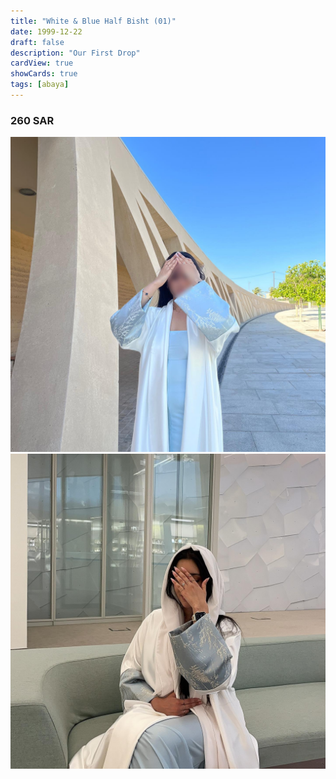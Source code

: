 ```yaml
---
title: "White & Blue Half Bisht (01)"
date: 1999-12-22
draft: false
description: "Our First Drop"
cardView: true
showCards: true
tags: [abaya]
---
```


### 260 SAR

![Example](img/2024-06-04_22-37-29_UTC_1.jpg)
![Example](img/2024-06-04_22-38-18_UTC_2.jpg)
